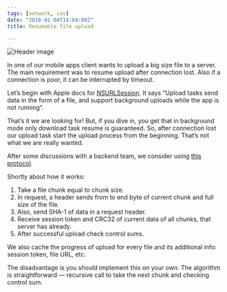 ```yaml
---
tags: [network, ios]
date: "2018-01-04T14:04:00Z"
title: Resumable file upload

---
```


![Header image](/assets/2018-01-04/header.jpg)

In one of our mobile apps client wants to upload a big size file to a server. The main requirement was to resume upload after connection lost. Also if a connection is poor, it can be interrupted by timeout.

<!--more-->


Let’s begin with Apple docs for [NSURLSession](https://developer.apple.com/library/content/documentation/Cocoa/Conceptual/URLLoadingSystem/Articles/UsingNSURLSession.html). It says “Upload tasks send data in the form of a file, and support background uploads while the app is not running“.

That’s it we are looking for! But, if you dive in, you get that in background mode only download task resume is guaranteed. So, after connection lost our upload task start the upload process from the beginning. That’s not what we are really wanted.

After some discussions with a backend team, we consider using [this protocol](https://github.com/pgaertig/nginx-big-upload).

Shortly about how it works:

1. Take a file chunk equal to chunk size.
2. In request, a header sends from to end byte of current chunk and full size of the file.
3. Also, send SHA-1 of data in a request header.
4. Receive session token and CRC32 of current data of all chunks, that server has already.
5. After successful upload check control sums.

We also cache the progress of upload for every file and its additional info: session token, file URL, etc.

The disadvantage is you should implement this on your own. The algorithm is straightforward — recursive call to take the next chunk and checking control sum.
